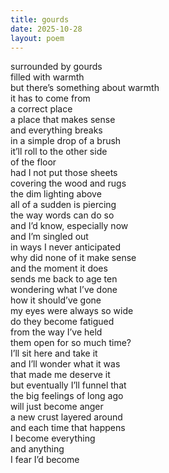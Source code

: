 ```yaml
---
title: gourds
date: 2025-10-28
layout: poem
---
```


surrounded by gourds  
filled with warmth  
but there’s something 
about warmth  
it has to come from  
a correct place  
a place that makes sense  
and everything breaks  
in a simple drop of a brush  
it’ll roll to the other side  
of the floor  
had I not put those sheets  
covering the wood and rugs  
the dim lighting above  
all of a sudden is piercing  
the way words can do so  
and I’d know, especially now  
and I’m singled out  
in ways I never anticipated  
why did none of it make sense  
and the moment it does  
sends me back to age ten  
wondering what I’ve done  
how it should’ve gone  
my eyes were always so wide  
do they become fatigued  
from the way I’ve held  
them open for so much time?  
I’ll sit here and take it  
and I’ll wonder what it was  
that made me deserve it  
but eventually I’ll funnel that  
the big feelings of long ago  
will just become anger  
a new crust layered around  
and each time that happens  
I become everything  
and anything  
I fear I’d become  
